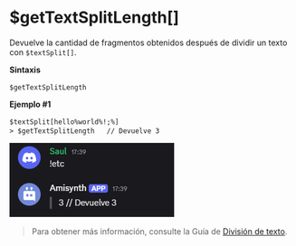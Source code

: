 # $getTextSplitLength[]

Devuelve la cantidad de fragmentos obtenidos después de dividir un texto con `$textSplit[]`.  

**Sintaxis**  
```
$getTextSplitLength
``` 


**Ejemplo #1**
```plaintext
$textSplit[hello%world%!;%]
> $getTextSplitLength   // Devuelve 3
```

![alt text](image-30.png)


> Para obtener más información, consulte la Guía de [División de texto](/General/divicion-texto.md).